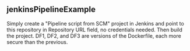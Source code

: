 ## jenkinsPipelineExample
Simply create a "Pipeline script from SCM" project in Jenkins and point to this repository in Repository URL field, no credentials needed.
Then build the project. DF1, DF2, and DF3 are versions of the Dockerfile, each more secure than the previous.
